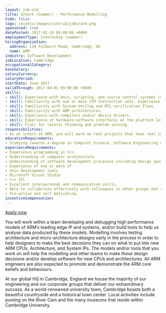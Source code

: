 ```yaml
---
layout: job-old
title: Intern (Summer) - Performance Modelling
hide: false
logo: /assets/images/contrib/jobs/arm.png
sponsored: true
datePosted: 2017-03-16 09:00:00 +0000
employmentType: Internship (summer)
hiringOrganization:
  address: 110 Fulbourn Road, Cambridge, UK
  name: ARM
industry: Software Development
jobLocation: Cambridge
occupationalCategory:
baseSalary:
salaryCurrency:
salaryPeriod:
startDate: June 2017
validThrough: 2017-04-01 09:00:00 +0000
skills:
- skill: Experience with Unix, scripting, and source control systems (e.g. Git, Subversion).
- skill: Familiarity with one or more CPU instruction sets. Experience with RTL and SystemC simulators.
- skill: Familiarity with System Verilog and RTL verification flows.
- skill: Familiarity with ARM architectures.
- skill: Experience with compilers and/or device drivers.
- skill: Experience of hardware-software interfaces at the platform level.
- skill: Flair for lateral thinking and problem solving.
responsibilities:
- As an intern at ARM, you will work on real projects that have real impact, while also building on key skills for your future studies and employment. We believe in developing talent for the future, and therefore aim to offer many of our interns a graduate position once they have finished their studies. Working on interesting new projects is exciting but we also know how important it is to receive support. That’s why you will have regular 1 to 1 meetings with your line manager who will be able to offer ongoing support, feedback and development opportunities. You will be given a certain amount of flexibility and freedom in how you decide to complete your project tasks.
educationRequirements:
- Studying towards a degree in Computer Science, Software Engineering or Electronic Engineering or similar.
experienceRequirements:
- Experience programming in C++.
- Understanding of computer architecture.
- Understanding of software development processes including design specification, coding, testing, and debugging.
- Experience of one or more of
- Unix development tools
- Microsoft Visual Studio
- C++ STL
- Excellent interpersonal and communication skills.
- Able to collaborate effectively with colleagues in other groups and sites.
- Pro-active and self motivating.
incentiveCompensation:
---
```


[Apply now](https://careers.peopleclick.com/careerscp/client_arm/external/gateway.do?functionName=viewFromLink&jobPostId=27923&localeCode=en-us)

You will work within a team developing and debugging high performance models of ARM’s leading edge IP and systems, and/or build tools to help us analyse data produced by these models. Modelling involves testing architecture and micro-architecture designs early in the process in order to help designers to make the best decisions they can on what to put into new ARM CPUs, Architecture, and System IPs. The models and/or tools that you work on will help the modelling and other teams to make these design decisions and/or develop software for new CPUs and architectures.   All ARM engineers are also expected to promote and demonstrate the ARM core beliefs and behaviours.

At our global HQ in Cambridge, England we house the majority of our engineering and our corporate groups that deliver our extraordinary success. As a world-renowned university town, Cambridge boasts both a beautiful countryside and a historical town center. Local activities include punting on the River Cam and the many museums that reside within Cambridge University.
